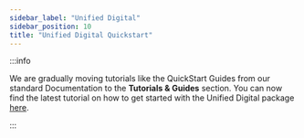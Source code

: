 ```yaml
---
sidebar_label: "Unified Digital"
sidebar_position: 10
title: "Unified Digital Quickstart"
---
```


:::info


We are gradually moving tutorials like the QuickStart Guides from our standard Documentation to the **Tutorials & Guides** section. You can now find the latest tutorial on how to get started with the Unified Digital package [here](/tutorials/unified-digital/intro).

:::
